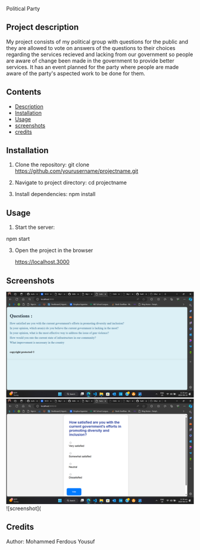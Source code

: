 Political Party

## Project description

My project consists of my political group with questions for the public and they are allowed to 
vote on answers of the questions to their choices regarding the services recieved and lacking 
from our government so people are aware of change been made in the government to provide better services.
It has an event planned for the party where people are made aware of the party's aspected work to be done for them.

## Contents 
- [Description](#project-description)
- [Installation](#Installation)
- [Usage](#usage)
- [screenshots](#screenshots)
- [credits](#credits)

## Installation 

1. Clone the repository:
   git clone
   https://github.com/yourusername/projectname.git

2. Navigate to project directory:
   cd projectname

3. Install dependencies:
   npm install

## Usage 

1. Start the server:
   
  npm start
   
3. Open the project in the browser

   https://localhost.3000
   
## Screenshots

![screenshot](https://github.com/mohammedyousuf-cyber63/Political-Party/blob/master/Screenshot%20(58).png)
![screenshot](https://github.com/mohammedyousuf-cyber63/Political-Party/blob/master/Screenshot%20(59).png)
![screenshot](
## Credits 

Author: Mohammed Ferdous Yousuf



